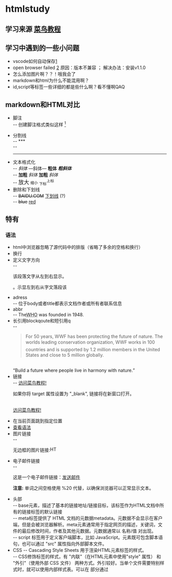 # htmlstudy  
## 学习来源 [菜鸟教程](https://www.runoob.com/html/html-tutorial.html)
## 学习中遇到的一些小问题  
- vscode如何自动保存[1](https://blog.csdn.net/m0_46374969/article/details/119008644#:~:text=VSCode%20%E7%BC%96%E8%BE%91%20%E4%BB%A3%E7%A0%81%20%E9%BB%98%E8%AE%A4%E4%B8%8D%E4%BC%9A%20%E8%87%AA%E5%8A%A8%E4%BF%9D%E5%AD%98%20%EF%BC%8C%E9%9C%80%E6%89%8B%E5%8A%A8%E6%8C%89%60Ctr%2BS%60%E4%BF%9D%E5%AD%98,%E4%BB%A3%E7%A0%81%20%EF%BC%8C%E9%95%BF%E6%97%B6%E9%97%B4%E7%BC%96%E8%BE%91%20%E4%BB%A3%E7%A0%81%20%E6%B2%A1%E4%BF%9D%E5%AD%98%E5%8F%AF%E8%83%BD%E4%BC%9A%E5%AF%BC%E8%87%B4%20%E4%BB%A3%E7%A0%81%20%E6%84%8F%E5%A4%96%E4%B8%A2%E5%A4%B1%E3%80%82)
- open browser failed [2](https://blog.csdn.net/m0_46374969/article/details/119008644#:~:text=VSCode%20%E7%BC%96%E8%BE%91%20%E4%BB%A3%E7%A0%81%20%E9%BB%98%E8%AE%A4%E4%B8%8D%E4%BC%9A%20%E8%87%AA%E5%8A%A8%E4%BF%9D%E5%AD%98%20%EF%BC%8C%E9%9C%80%E6%89%8B%E5%8A%A8%E6%8C%89%60Ctr%2BS%60%E4%BF%9D%E5%AD%98,%E4%BB%A3%E7%A0%81%20%EF%BC%8C%E9%95%BF%E6%97%B6%E9%97%B4%E7%BC%96%E8%BE%91%20%E4%BB%A3%E7%A0%81%20%E6%B2%A1%E4%BF%9D%E5%AD%98%E5%8F%AF%E8%83%BD%E4%BC%9A%E5%AF%BC%E8%87%B4%20%E4%BB%A3%E7%A0%81%20%E6%84%8F%E5%A4%96%E4%B8%A2%E5%A4%B1%E3%80%82) 原因：版本不兼容 ； 解决办法：安装v1.1.0  
- 怎么添加图片啊？？！哦我会了  
- markdown和html为什么不能混用啊？  
- id,script等标签一些详细的都是些什么啊？看不懂啊QAQ  
## markdown和HTML对比  
- 脚注  
-- 创建脚注格式类似这样 [^RUNOOB]  
[^RUNOOB]: 菜鸟教程 -- 学的不仅是技术，更是梦想！！！  
-- <!-- 这是一个注释，不会显示在页面上 -->  
- 分割线  
-- ***  
-- <hr/>  
- 文本格式化  
-- *斜体*    —斜体—    **粗体**    ***粗斜体***  
-- <b>加粗</b> <i>斜体</i> <strong>加粗</strong> <em>斜体</em>  
-- <big>放大</big> <small>缩小</small> <sub>下标</sub><sup>上标</sup>  
- 删除和下划线  
-- ~~BAIDU.COM~~ <u>下划线</u> (?)    
-- <del>blue</del> <ins>red</ins> 

## 特有  
### <a id="语法">语法</a>
- html中浏览器忽略了源代码中的排版（省略了多余的空格和换行）  
- 换行 <br/>  
- 定义文字方向  
-- <p>该段落文字从左到右显示。</p> <p><bdo dir="rtl">该段落文字从右到左显示。</bdo></p> <!--direction : right to left -->  
- adress  
-- <adress>位于body或者title都表示文档作者或所有者联系信息</adress>  
- abbr  
-- The<abbr title="World Health Organization">WHO</abbr> was founded in 1948.  
- 长引用blockqoute和短引用q  
-- <blockquote cite="http://www.worldwildlife.org/who/index.html">
For 50 years, WWF has been protecting the future of nature. The worlds leading conservation organization, WWF works in 100 countries and is supported by 1.2 million members in the United States and close to 5 million globally.</blockquote> <br/><q>Build a future where people live in harmony with nature.</q>  
- 链接  
-- <a href="https://www.runoob.com/" target="_blank">访问菜鸟教程!</a><br/><p>如果你将 target 属性设置为 &quot;_blank&quot;, 链接将在新窗口打开。</p><br/><a href="https://www.runoob.com/" target="_blank">访问菜鸟教程!</a>  
<!--后面最好加上：rel="noopener noreferrer" 意思是不会打开其他的网站，因为恶意病毒可能会修改你的浏览器空白页地址-->
- 在当前页面跳到指定位置  
- <a href="#语法">查看语法</a>  
- 图片链接  
-- <p>无边框的图片链接:<a href="http://www.runoob.com/html/html-tutorial.html"><img border="0" src="smiley.gif" alt="HTML 教程" width="20" height="16"></a></p>  
- 电子邮件链接  
-- <p>这是一个电子邮件链接：<a href="mailto:someone@example.com?Subject=Hello%20again" target="_top">发送邮件</a></p> <p><b>注意:</b> 单词之间空格使用 %20 代替，以确保浏览器可以正常显示文本。</p>  
- 头部  
-- base元素，描述了基本的链接地址/链接目标，该标签作为HTML文档中所有的链接标签的默认链接  
-- meta标签提供了 HTML 文档的元数据metadata。元数据不会显示在客户端，但是会被浏览器解析。meta元素通常用于指定网页的描述，关键词，文件的最后修改时间，作者及其他元数据。元数据通常以 名称/值 对出现。  
-- script 标签用于定义客户端脚本，比如 JavaScript。元素既可包含脚本语句，也可以通过 "src" 属性指向外部脚本文件。  
- CSS
-- Cascading Style Sheets 用于渲染HTML元素标签的样式。  
-- CSS修饰标签的样式，有 "内联"（在HTML元素中使用"style" 属性） 和 "外引"（使用外部 CSS 文件） 两种方式。外引较好。当单个文件需要特别样式时，就可以使用内部样式表。可以在<head> 部分通过 <style>标签定义内部样式表  
-- font-family,font-size,color,background-color,text-align...  
- 图像 
-- 图像映像，创建带有可供点击区域的图像地图。其中的每个区域都是一个超级链接。  
-- <a href="https://postimg.cc/vcxkhCKC"><img border="0" src="https://i.postimg.cc/QxfD83JN/2022-12-31-232601.png" alt="map格式" width="500" height="450"></a>
### 类似标准格式？  
- <a href="https://postimg.cc/jWqjKJSP"><img border="0" src="https://i.postimg.cc/QM1KQQL4/I-NM-F-8-KT7-B53-A-WIF.png" alt="标准格式" width="500" height="350"></a>  
  
